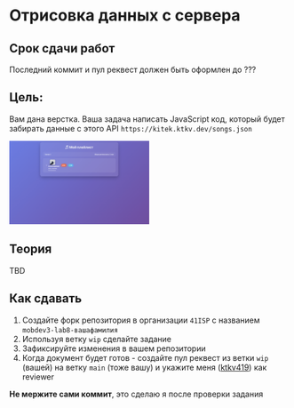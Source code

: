 # Отрисовка данных с сервера

## Срок сдачи работ

Последний коммит и пул реквест должен быть оформлен до ???

## Цель:

Вам дана верстка. Ваша задача написать JavaScript код, который будет забирать данные с этого API `https://kitek.ktkv.dev/songs.json`

<img src=".repo/Screenshot 2025-09-11 at 08.57.23.png" width="50%"/>

## Теория

TBD

## Как сдавать

1. Создайте форк репозитория в организации `41ISP` с названием `mobdev3-lab8-вашафамилия`
2. Используя ветку `wip` сделайте задание
3. Зафиксируйте изменения в вашем репозитории
4. Когда документ будет готов - создайте пул реквест из ветки `wip` (вашей) на ветку `main` (тоже вашу) и укажите меня ([ktkv419](https://github.com/ktkv419)) как reviewer

**Не мержите сами коммит**, это сделаю я после проверки задания
